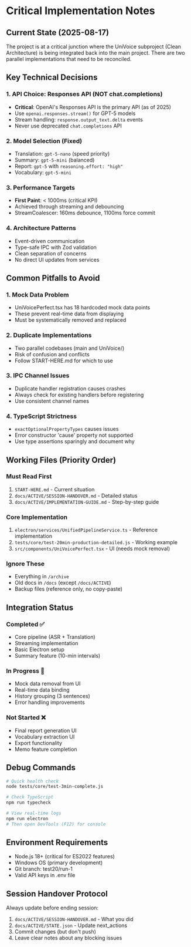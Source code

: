 # Critical Implementation Notes

## Current State (2025-08-17)
The project is at a critical junction where the UniVoice subproject (Clean Architecture) is being integrated back into the main project. There are two parallel implementations that need to be reconciled.

## Key Technical Decisions

### 1. API Choice: Responses API (NOT chat.completions)
- **Critical**: OpenAI's Responses API is the primary API (as of 2025)
- Use `openai.responses.stream()` for GPT-5 models
- Stream handling: `response.output_text.delta` events
- Never use deprecated `chat.completions` API

### 2. Model Selection (Fixed)
- Translation: `gpt-5-nano` (speed priority)
- Summary: `gpt-5-mini` (balanced)
- Report: `gpt-5` with `reasoning.effort: "high"`
- Vocabulary: `gpt-5-mini`

### 3. Performance Targets
- **First Paint**: < 1000ms (critical KPI)
- Achieved through streaming and debouncing
- StreamCoalescer: 160ms debounce, 1100ms force commit

### 4. Architecture Patterns
- Event-driven communication
- Type-safe IPC with Zod validation
- Clean separation of concerns
- No direct UI updates from services

## Common Pitfalls to Avoid

### 1. Mock Data Problem
- UniVoicePerfect.tsx has 18 hardcoded mock data points
- These prevent real-time data from displaying
- Must be systematically removed and replaced

### 2. Duplicate Implementations
- Two parallel codebases (main and UniVoice/)
- Risk of confusion and conflicts
- Follow START-HERE.md for which to use

### 3. IPC Channel Issues
- Duplicate handler registration causes crashes
- Always check for existing handlers before registering
- Use consistent channel names

### 4. TypeScript Strictness
- `exactOptionalPropertyTypes` causes issues
- Error constructor 'cause' property not supported
- Use type assertions sparingly and document why

## Working Files (Priority Order)

### Must Read First
1. `START-HERE.md` - Current situation
2. `docs/ACTIVE/SESSION-HANDOVER.md` - Detailed status
3. `docs/ACTIVE/IMPLEMENTATION-GUIDE.md` - Step-by-step guide

### Core Implementation
1. `electron/services/UnifiedPipelineService.ts` - Reference implementation
2. `tests/core/test-20min-production-detailed.js` - Working example
3. `src/components/UniVoicePerfect.tsx` - UI (needs mock removal)

### Ignore These
- Everything in `/archive`
- Old docs in `/docs` (except `/docs/ACTIVE`)
- Backup files (reference only, no copy-paste)

## Integration Status

### Completed ✅
- Core pipeline (ASR + Translation)
- Streaming implementation
- Basic Electron setup
- Summary feature (10-min intervals)

### In Progress 🚧
- Mock data removal from UI
- Real-time data binding
- History grouping (3 sentences)
- Error handling improvements

### Not Started ❌
- Final report generation UI
- Vocabulary extraction UI
- Export functionality
- Memo feature completion

## Debug Commands
```bash
# Quick health check
node tests/core/test-3min-complete.js

# Check TypeScript
npm run typecheck

# View real-time logs
npm run electron
# Then open DevTools (F12) for console
```

## Environment Requirements
- Node.js 18+ (critical for ES2022 features)
- Windows OS (primary development)
- Git branch: test20/run-1
- Valid API keys in .env file

## Session Handover Protocol
Always update before ending session:
1. `docs/ACTIVE/SESSION-HANDOVER.md` - What you did
2. `docs/ACTIVE/STATE.json` - Update next_actions
3. Commit changes (but don't push)
4. Leave clear notes about any blocking issues